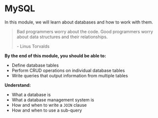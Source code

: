 # MySQL

In this module, we will learn about databases and how to work with them.

> Bad programmers worry about the code. Good programmers worry about data
> structures and their relationships.
>
> \- Linus Torvalds

**By the end of this module, you should be able to:**

- Define database tables
- Perform CRUD operations on individual database tables
- Write queries that output information from multiple tables

**Understand:**

- What a database is
- What a database management system is
- How and when to write a `JOIN` clause
- How and when to use a sub-query

